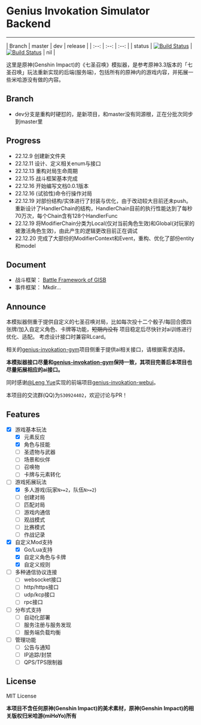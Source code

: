 # Genius Invokation Simulator Backend

----

| Branch | master | dev | release |
| :--: | :--: | :--: |
| status | [![Build Status](https://drone.sunist.cn/api/badges/sunist-c/genius-invokation-simulator-backend/status.svg?ref=refs/heads/master)](https://drone.sunist.cn/sunist-c/genius-invokation-simulator-backend) | [![Build Status](https://drone.sunist.cn/api/badges/sunist-c/genius-invokation-simulator-backend/status.svg?ref=refs/heads/dev)](https://drone.sunist.cn/sunist-c/genius-invokation-simulator-backend) | nil |
 

这里是原神(Genshin Impact)的《七圣召唤》模拟器，是参考原神3.3版本的「七圣召唤」玩法重新实现的后端(服务端)，包括所有的原神内的游戏内容，并拓展一些米哈游没有做的内容。

## Branch

- dev分支是重构时硬怼的，是新项目，和master没有同源根，正在分批次同步到master里

## Progress

- 22.12.9 创建新文件夹
- 22.12.11 设计、定义相关enum与接口
- 22.12.13 重构对局生命周期
- 22.12.15 战斗框架基本完成
- 22.12.16 开始编写文档0.0.1版本
- 22.12.16 (试验性)命令行操作对局
- 22.12.19 对部份结构/实体进行了封装与优化，由于改动较大目前还未push。重新设计了HandlerChain的结构，HandlerChain目前的执行性能达到了每秒70万次，每个Chain含有128个HandlerFunc
- 22.12.19 将ModifierChain分类为Local(仅对当前角色生效)和Global(对玩家的被激活角色生效)，由此产生的逻辑更改目前正在调试
- 22.12.20 完成了大部份的ModifierContext和Event，重构、优化了部份entity和model

## Document

+ 战斗框架： [Battle Framework of GISB](https://github.com/sunist-c/genius-invokation-simulator-backend/wiki/Battle-Framework)
+ 事件框架： Mkdir...

## Announce

本模拟器侧重于提供自定义的七圣召唤对局，比如每次投十二个骰子/每回合摸四张牌/加入自定义角色、卡牌等功能，~~短期内没有~~ 项目稳定后尽快针对ai训练进行优化、适配。
考虑设计接口时兼容RLcard。

相关的[genius-invokation-gym](https://github.com/paladin1013/genius-invokation-gym)项目侧重于提供ai相关接口，请根据需求选择。

**本模拟器接口尽量和[genius-invokation-gym](https://github.com/paladin1013/genius-invokation-gym)保持一致，其项目完善后本项目也尽量拓展相应的ai接口。**

同时感谢[@Leng Yue](https://github.com/leng-yue)实现的前端项目[genius-invokation-webui](https://github.com/leng-yue/genius-invokation-webui)。

本项目的交流群(QQ)为`530924402`，欢迎讨论与PR！

## Features

- [x] 游戏基本玩法
  - [x] 元素反应
  - [x] 角色与技能
  - [ ] 圣遗物与武器
  - [ ] 场景和伙伴
  - [ ] 召唤物
  - [ ] 卡牌与元素转化
- [ ] 游戏拓展玩法
  - [x] 多人游戏(玩家`N>=2`，队伍`N>=2`)
  - [ ] 创建对局
  - [ ] 匹配对局
  - [ ] 游戏内通信
  - [ ] 观战模式
  - [ ] 比赛模式
  - [ ] 作战记录
- [x] 自定义Mod支持
  - [x] Go/Lua支持
  - [x] 自定义角色与卡牌
  - [x] 自定义规则
- [ ] 多种通信协议连接
  - [ ] websocket接口
  - [ ] http/https接口
  - [ ] udp/kcp接口
  - [ ] rpc接口
- [ ] 分布式支持
  - [ ] 自动化部署
  - [ ] 服务注册与服务发现
  - [ ] 服务端负载均衡
- [ ] 管理功能
  - [ ] 公告与通知
  - [ ] IP追踪/封禁
  - [ ] QPS/TPS限制器

## License

MIT License

**本项目不含任何原神(Genshin Impact)的美术素材，原神(Genshin Impact)的相关版权归米哈游(miHoYo)所有**